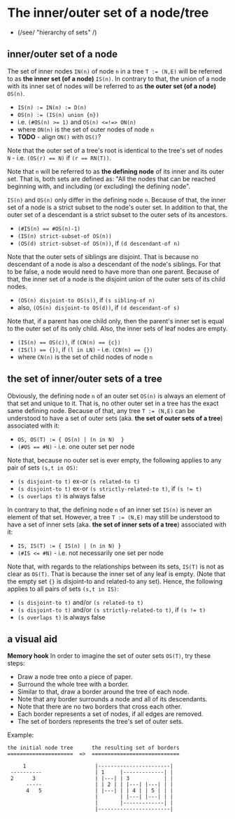 
<!-- ======================================================================= -->
# The inner/outer set of a node/tree

* (/see/ "hierarchy of sets" /)

<!-- ======================================================================= -->
## inner/outer set of a node

The set of inner nodes `IN(n)` of node `n` in a tree `T := (N,E)` will be
referred to as **the inner set (of a node)** `IS(n)`. In contrary to that,
the union of a node with its inner set of nodes will be referred to as
**the outer set (of a node)** `OS(n)`.

* `IS(n) := IN(n) := D(n)`
* `OS(n) := (IS(n) union {n})`
* i.e. `(#OS(n) >= 1)` and `OS(n) <=!=> ON(n)`
* where `ON(n)` is the set of outer nodes of node `n`
* **TODO** - align `ON()` with `OS()`?

Note that the outer set of a tree's root is identical to the tree's set of
nodes `N` - i.e. `(OS(r) == N)` if `(r == RN(T))`.

Note that `n` will be referred to as **the defining node** of its inner and
its outer set. That is, both sets are defined as: "All the nodes that can be
reached beginning with, and including (or excluding) the defining node".

`IS(n)` and `OS(n)` only differ in the defining node `n`. Because of that, the
inner set of a node is a strict subset to the node's outer set. In addition to
that, the outer set of a descendant is a strict subset to the outer sets of its
ancestors.

* `(#IS(n) == #OS(n)-1)`
* `(IS(n) strict-subset-of OS(n))`
* `(OS(d) strict-subset-of OS(n))`, if `(d descendant-of n)`

Note that the outer sets of siblings are disjoint. That is because no descendant
of a node is also a descendant of the node's siblings. For that to be false, a
node would need to have more than one parent. Because of that, the inner set of
a node is the disjoint union of the outer sets of its child nodes.

* `(OS(n) disjoint-to OS(s))`, if `(s sibling-of n)`
* also, `(OS(n) disjoint-to OS(d))`, if `(d descendant-of s)`

Note that, if a parent has one child only, then the parent's inner set is equal
to the outer set of its only child. Also, the inner sets of leaf nodes are empty.

* `(IS(n) == OS(c))`, if `(CN(n) == {c})`
* `(IS(l) == {})`, if `(l in LN)` - i.e. `(CN(n) == {})`
* where `CN(n)` is the set of child nodes of node `n`

<!-- ======================================================================= -->
## the set of inner/outer sets of a tree

Obviously, the defining node `n` of an outer set `OS(n)` is always an element of
that set and unique to it. That is, no other outer set in a tree has the exact
same defining node. Because of that, any tree `T := (N,E)` can be understood to
have a set of outer sets (aka. **the set of outer sets of a tree**) associated
with it:

* `OS, OS(T) := { OS(n) | (n in N)  }`
* `(#OS == #N)` - i.e. one outer set per node

Note that, because no outer set is ever empty, the following applies to
any pair of sets `(s,t in OS)`:

* `(s disjoint-to t)` ex-or `(s related-to t)`
* `(s disjoint-to t)` ex-or `(s strictly-related-to t)`, if `(s != t)`
* `(s overlaps t)` is always false

In contrary to that, the defining node `n` of an inner set `IS(n)` is never an
element of that set. However, a tree `T := (N,E)` may still be understood to
have a set of inner sets (aka. **the set of inner sets of a tree**) associated
with it:

* `IS, IS(T) := { IS(n) | (n in N) }`
* `(#IS <= #N)` - i.e. not necessarily one set per node

Note that, with regards to the relationships between its sets, `IS(T)` is
not as clear as `OS(T)`. That is because the inner set of any leaf is empty.
(Note that the empty set `{}` is disjoint-to and related-to any set). Hence,
the following applies to all pairs of sets `(s,t in IS)`:

* `(s disjoint-to t)` and/or `(s related-to t)`
* `(s disjoint-to t)` and/or `(s strictly-related-to t)`, if `(s != t)`
* `(s overlaps t)` is always false

<!-- ======================================================================= -->
## a visual aid

**Memory hook**
In order to imagine the set of outer sets `OS(T)`, try these steps:

* Draw a node tree onto a piece of paper.
* Surround the whole tree with a border.
* Similar to that, draw a border around the tree of each node.
* Note that any border surrounds a node and all of its descendants.
* Note that there are no two borders that cross each other.
* Each border represents a set of nodes, if all edges are removed.
* The set of borders represents the tree's set of outer sets.

Example:

```
the initial node tree      the resulting set of borders
=====================  =>  ============================

     1                      |-----------------------|
 ----------                 | 1     |-------------| |
 2      3                   | |---| | 3           | |
      -----                 | | 2 | | |---| |---| | |
      4   5                 | |---| | | 4 | | 5 | | |
                            |       | |---| |---| | |
                            |       |-------------| |
                            |-----------------------|
```
